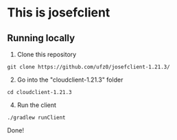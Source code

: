 # This is josefclient

## Running locally
1. Clone this repository 
```
git clone https://github.com/ufz0/josefclient-1.21.3/
```
2. Go into the "cloudclient-1.21.3" folder
```
cd cloudclient-1.21.3
```

4. Run the client 
```
./gradlew runClient
```
Done!
